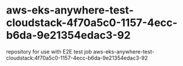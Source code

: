 # aws-eks-anywhere-test-cloudstack-4f70a5c0-1157-4ecc-b6da-9e21354edac3-92
repository for use with E2E test job aws-eks-anywhere-test-cloudstack:4f70a5c0-1157-4ecc-b6da-9e21354edac3-92
